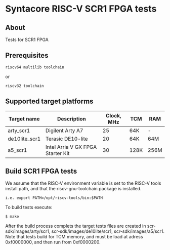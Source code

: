 Syntacore RISC-V SCR1 FPGA tests
========================================

About
--------------

Tests for SCR1 FPGA

Prerequisites
--------------

    riscv64 multilib toolchain
or

    riscv32 toolchain

Supported target platforms
--------------

Target name | Description | Clock, MHz | TCM | RAM
------ | ----------- | --------- | ----- | -----
arty_scr1     | Digilent Arty A7  | 25 | 64K | -
de10lite_scr1 | Terasic DE10-lite | 20 | 64K | 64M
a5_scr1       | Intel Arria V GX FPGA Starter Kit | 30 | 128K | 256M

Build SCR1 FPGA tests
--------------

We assume that the RISC-V environment variable is set to the RISC-V tools install path, and that the riscv-gnu-toolchain package is installed.

    i.e. export PATH=/opt/riscv-tools/bin:$PATH

To build tests execute:

    $ make

After the build process complets the target tests files are created in scr-sdk/images/arty/scr1, scr-sdk/images/de10lite/scr1, scr-sdk/images/a5/scr1.
Note that tests build for TCM memory, and must be load at adress 0xf0000000, and then run from 0xf0000200.
